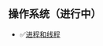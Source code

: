 ## 操作系统（进行中）

- ✅[进程和线程](https://github.com/nevermoressss/studygo/blob/master/go-design-implementation/operating-system/process&&thread.md)